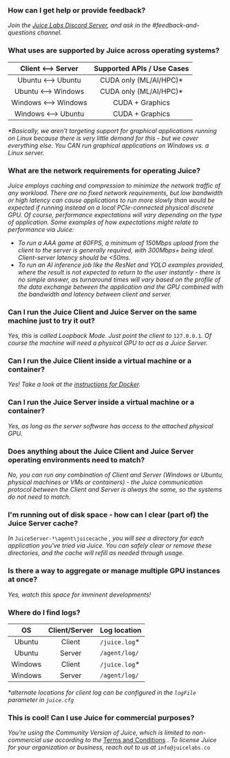 ### How can I get help or provide feedback?

_Join the [Juice Labs Discord Server](https://discord.gg/xWHXNX8b3V), and ask in the #feedback-and-questions channel._

### What uses are supported by Juice across operating systems?

| Client <--> Server | Supported APIs / Use Cases |
|:---:|:---:|
|Ubuntu <--> Ubuntu|CUDA only (ML/AI/HPC)*|
|Ubuntu <--> Windows|CUDA only (ML/AI/HPC)*|
|Windows <--> Windows|CUDA + Graphics|
|Windows <--> Ubuntu|CUDA + Graphics|

_*Basically, we aren't targeting support for graphical applications running on Linux because there is very little demand for this - but we cover everything else. You CAN run graphical applications on Windows vs. a Linux server._

### What are the network requirements for operating Juice?

_Juice employs caching and compression to minimize the network traffic of any workload.  There are no fixed network requirements, but low bandwidth or high latency can cause applications to run more slowly than would be expected if running instead on a local PCIe-connected physical discrete GPU.  Of course, performance expectations will vary depending on the type of application.  Some examples of how expectations might relate to performance via Juice:_

* _To run a AAA game at 60FPS, a minimum of 150Mbps upload from the client to the server is generally required, with 300Mbps+ being ideal. Client-server latency should be <50ms._
* _To run an AI inference job like the ResNet and YOLO examples provided, where the result is not expected to return to the user instantly - there is no simple answer, as turnaround times will vary based on the profile of the data exchange between the application and the GPU combined with the bandwidth and latency between client and server._

### Can I run the Juice Client and Juice Server on the same machine just to try it out?

_Yes, this is called Loopback Mode.  Just point the client to_ `127.0.0.1`_.  Of course the machine will need a physical GPU to act as a Juice Server._

### Can I run the Juice Client inside a virtual machine or a container?

_Yes!  Take a look at the [instructions for Docker](https://github.com/Juice-Labs/Juice-Labs/wiki/Juice-Client-for-Docker-(Ubuntu-22-Based))._

### Can I run the Juice Server inside a virtual machine or a container?

_Yes, as long as the server software has access to the attached physical GPU._

### Does anything about the Juice Client and Juice Server operating environments need to match?

_No, you can run any combination of Client and Server (Windows or Ubuntu, physical machines or VMs or containers) - the Juice communication protocol between the Client and Server is always the same, so the systems do not need to match._

### I'm running out of disk space - how can I clear (part of) the Juice Server cache?

_In_ `JuiceServer-*\agent\juicecache` _, you will see a directory for each application you've tried via Juice. You can safely clear or remove these directories, and the cache will refill as needed through usage._

### Is there a way to aggregate or manage multiple GPU instances at once?

_Yes, watch this space for imminent developments!_

### Where do I find logs?

| OS | Client/Server | Log location |
|:---:|:---:|---|
|Ubuntu|Client|`/juice.log`*|
|Ubuntu|Server|`/agent/log/`|
|Windows|Client|`/juice.log`*|
|Windows|Server|`/agent/log/`|

_*alternate locations for client log can be configured in the `logFile` parameter in `juice.cfg`_

### This is cool! Can I use Juice for commercial purposes?

_You're using the Community Version of Juice, which is limited to non-commercial use according to the_ [Terms and Conditions](https://github.com/Juice-Labs/juice-hub/wiki/Terms-and-Conditions) _.  To license Juice for your organization or business, reach out to us at_ `info@juicelabs.co` 